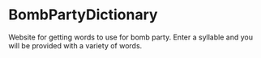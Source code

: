 # BombPartyDictionary

Website for getting words to use for bomb party. Enter a syllable and you will be provided with a variety of words.
